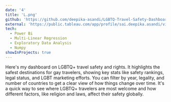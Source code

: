 ```yaml
---
date: '4'
title: 'L.png'
github: 'https://github.com/deepika-asandi/LGBTQ-Travel-Safety-Dashboard'
external: 'https://public.tableau.com/app/profile/sai.deepika.asandi/viz/LGBTQTravelSafetyTopDestinationsandGlobalInsights/Story1'
tech:
  - Power Bi
  - Multi-Linear Regression
  - Exploratory Data Analysis
  - Numpy
showInProjects: true
---
```


Here's my dashboard on LGBTQ+ travel safety and rights. It highlights the safest destinations for gay travelers, showing key stats like safety rankings, legal status, and LGBT marketing efforts. You can filter by year, legality, and number of countries to get a clear view of how things change over time. It's a quick way to see where LGBTQ+ travelers are most welcome and how different factors, like religion and laws, affect their safety globally.
